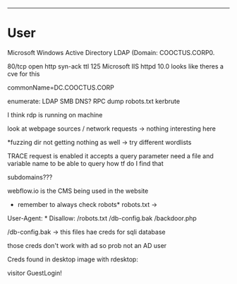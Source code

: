 ___

# User


Microsoft Windows Active Directory LDAP (Domain: COOCTUS.CORP0.

80/tcp    open  http          syn-ack ttl 125 Microsoft IIS httpd 10.0
looks like theres a cve for this

commonName=DC.COOCTUS.CORP


enumerate:
LDAP
SMB
DNS?
RPC dump
robots.txt
kerbrute

I think rdp is running on machine

look at webpage sources / network requests  -> nothing interesting here



*fuzzing dir not getting nothing as well -> try different wordlists 


TRACE request is enabled it accepts a query parameter 
need a file and variable name to be able to query how tf do I find that


subdomains???


webflow.io is the CMS being used in the website

* remember to always check robots*
robots.txt -> 

User-Agent: *
Disallow:
/robots.txt
/db-config.bak
/backdoor.php



/db-config.bak -> this files hae creds for sqli database

those creds don't work with ad so prob not an AD user



Creds found in desktop image with rdesktop:

visitor
GuestLogin!



